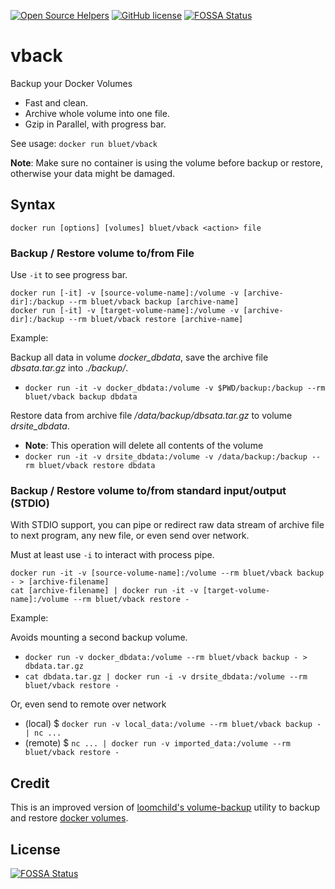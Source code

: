[![Open Source Helpers](https://www.codetriage.com/bluet/vback/badges/users.svg)](https://www.codetriage.com/bluet/vback)
[![GitHub license](https://img.shields.io/github/license/BlueT/vback.svg)](https://github.com/BlueT/vback/blob/master/LICENSE)
[![FOSSA Status](https://app.fossa.io/api/projects/git%2Bgithub.com%2Fbluet%2Fvback.svg?type=shield)](https://app.fossa.io/projects/git%2Bgithub.com%2Fbluet%2Fvback?ref=badge_shield)


# vback

Backup your Docker Volumes

- Fast and clean.
- Archive whole volume into one file.
- Gzip in Parallel, with progress bar.

See usage: `docker run bluet/vback`


**Note**: Make sure no container is using the volume before backup or restore, otherwise your data might be damaged.

## Syntax

`docker run [options] [volumes] bluet/vback <action> file`

### Backup / Restore volume to/from File

Use `-it` to see progress bar.

```
docker run [-it] -v [source-volume-name]:/volume -v [archive-dir]:/backup --rm bluet/vback backup [archive-name]
docker run [-it] -v [target-volume-name]:/volume -v [archive-dir]:/backup --rm bluet/vback restore [archive-name]
```

Example:

Backup all data in volume *docker_dbdata*, save the archive file *dbsata.tar.gz* into *./backup/*.
  - `docker run -it -v docker_dbdata:/volume -v $PWD/backup:/backup --rm bluet/vback backup dbdata`

Restore data from archive file */data/backup/dbsata.tar.gz* to volume *drsite_dbdata*.
  - **Note**: This operation will delete all contents of the volume
  - `docker run -it -v drsite_dbdata:/volume -v /data/backup:/backup --rm bluet/vback restore dbdata`


### Backup / Restore volume to/from standard input/output (STDIO)

With STDIO support, you can pipe or redirect raw data stream of archive file to next program, any new file, or even send over network.

Must at least use `-i` to interact with process pipe.

    docker run -it -v [source-volume-name]:/volume --rm bluet/vback backup - > [archive-filename]
    cat [archive-filename] | docker run -it -v [target-volume-name]:/volume --rm bluet/vback restore -

Example:

Avoids mounting a second backup volume.
  - `docker run -v docker_dbdata:/volume --rm bluet/vback backup - > dbdata.tar.gz`
  - `cat dbdata.tar.gz | docker run -i -v drsite_dbdata:/volume --rm bluet/vback restore -`

Or, even send to remote over network
  - (local) $ `docker run -v local_data:/volume --rm bluet/vback backup - | nc ...`
  - (remote) $ `nc ... | docker run -v imported_data:/volume --rm bluet/vback restore -`



## Credit

This is an improved version of [loomchild's volume-backup](https://github.com/loomchild/volume-backup) utility to backup and restore [docker volumes](https://docs.docker.com/engine/reference/commandline/volume/). 


## License
[![FOSSA Status](https://app.fossa.io/api/projects/git%2Bgithub.com%2Fbluet%2Fvback.svg?type=large)](https://app.fossa.io/projects/git%2Bgithub.com%2Fbluet%2Fvback?ref=badge_large)